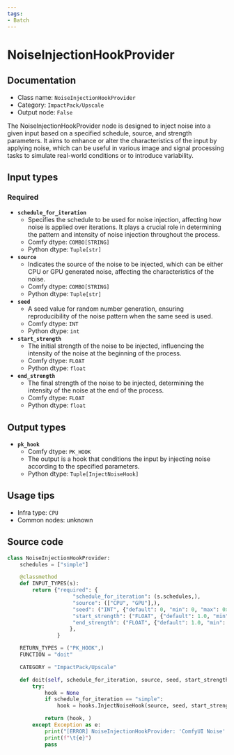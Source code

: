 ```yaml
---
tags:
- Batch
---
```


# NoiseInjectionHookProvider
## Documentation
- Class name: `NoiseInjectionHookProvider`
- Category: `ImpactPack/Upscale`
- Output node: `False`

The NoiseInjectionHookProvider node is designed to inject noise into a given input based on a specified schedule, source, and strength parameters. It aims to enhance or alter the characteristics of the input by applying noise, which can be useful in various image and signal processing tasks to simulate real-world conditions or to introduce variability.
## Input types
### Required
- **`schedule_for_iteration`**
    - Specifies the schedule to be used for noise injection, affecting how noise is applied over iterations. It plays a crucial role in determining the pattern and intensity of noise injection throughout the process.
    - Comfy dtype: `COMBO[STRING]`
    - Python dtype: `Tuple[str]`
- **`source`**
    - Indicates the source of the noise to be injected, which can be either CPU or GPU generated noise, affecting the characteristics of the noise.
    - Comfy dtype: `COMBO[STRING]`
    - Python dtype: `Tuple[str]`
- **`seed`**
    - A seed value for random number generation, ensuring reproducibility of the noise pattern when the same seed is used.
    - Comfy dtype: `INT`
    - Python dtype: `int`
- **`start_strength`**
    - The initial strength of the noise to be injected, influencing the intensity of the noise at the beginning of the process.
    - Comfy dtype: `FLOAT`
    - Python dtype: `float`
- **`end_strength`**
    - The final strength of the noise to be injected, determining the intensity of the noise at the end of the process.
    - Comfy dtype: `FLOAT`
    - Python dtype: `float`
## Output types
- **`pk_hook`**
    - Comfy dtype: `PK_HOOK`
    - The output is a hook that conditions the input by injecting noise according to the specified parameters.
    - Python dtype: `Tuple[InjectNoiseHook]`
## Usage tips
- Infra type: `CPU`
- Common nodes: unknown


## Source code
```python
class NoiseInjectionHookProvider:
    schedules = ["simple"]

    @classmethod
    def INPUT_TYPES(s):
        return {"required": {
                     "schedule_for_iteration": (s.schedules,),
                     "source": (["CPU", "GPU"],),
                     "seed": ("INT", {"default": 0, "min": 0, "max": 0xffffffffffffffff}),
                     "start_strength": ("FLOAT", {"default": 1.0, "min": 0.0, "max": 200.0, "step": 0.01}),
                     "end_strength": ("FLOAT", {"default": 1.0, "min": 0.0, "max": 200.0, "step": 0.01}),
                    },
                }

    RETURN_TYPES = ("PK_HOOK",)
    FUNCTION = "doit"

    CATEGORY = "ImpactPack/Upscale"

    def doit(self, schedule_for_iteration, source, seed, start_strength, end_strength):
        try:
            hook = None
            if schedule_for_iteration == "simple":
                hook = hooks.InjectNoiseHook(source, seed, start_strength, end_strength)

            return (hook, )
        except Exception as e:
            print("[ERROR] NoiseInjectionHookProvider: 'ComfyUI Noise' custom node isn't installed. You must install 'BlenderNeko/ComfyUI Noise' extension to use this node.")
            print(f"\t{e}")
            pass

```
